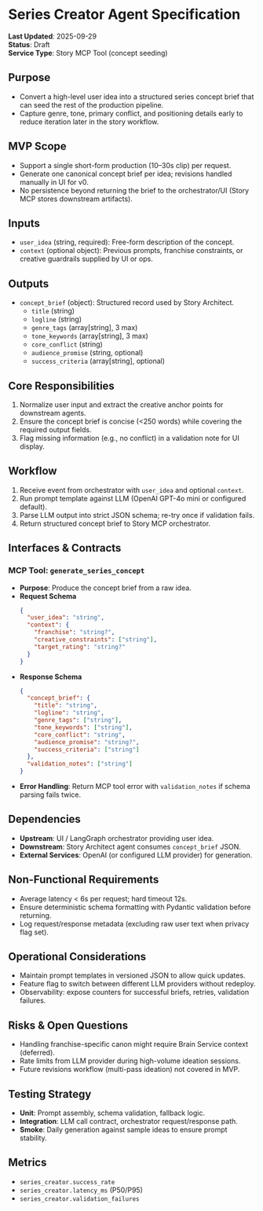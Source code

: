 # Series Creator Agent Specification

**Last Updated**: 2025-09-29  
**Status**: Draft  
**Service Type**: Story MCP Tool (concept seeding)

## Purpose
- Convert a high-level user idea into a structured series concept brief that can seed the rest of the production pipeline.
- Capture genre, tone, primary conflict, and positioning details early to reduce iteration later in the story workflow.

## MVP Scope
- Support a single short-form production (10–30s clip) per request.
- Generate one canonical concept brief per idea; revisions handled manually in UI for v0.
- No persistence beyond returning the brief to the orchestrator/UI (Story MCP stores downstream artifacts).

## Inputs
- `user_idea` (string, required): Free-form description of the concept.
- `context` (optional object): Previous prompts, franchise constraints, or creative guardrails supplied by UI or ops.

## Outputs
- `concept_brief` (object): Structured record used by Story Architect.
  - `title` (string)
  - `logline` (string)
  - `genre_tags` (array[string], 3 max)
  - `tone_keywords` (array[string], 3 max)
  - `core_conflict` (string)
  - `audience_promise` (string, optional)
  - `success_criteria` (array[string], optional)

## Core Responsibilities
1. Normalize user input and extract the creative anchor points for downstream agents.
2. Ensure the concept brief is concise (<250 words) while covering the required output fields.
3. Flag missing information (e.g., no conflict) in a validation note for UI display.

## Workflow
1. Receive event from orchestrator with `user_idea` and optional `context`.
2. Run prompt template against LLM (OpenAI GPT-4o mini or configured default).
3. Parse LLM output into strict JSON schema; re-try once if validation fails.
4. Return structured concept brief to Story MCP orchestrator.

## Interfaces & Contracts
### MCP Tool: `generate_series_concept`
- **Purpose**: Produce the concept brief from a raw idea.
- **Request Schema**
  ```json
  {
    "user_idea": "string",
    "context": {
      "franchise": "string?",
      "creative_constraints": ["string"],
      "target_rating": "string?"
    }
  }
  ```
- **Response Schema**
  ```json
  {
    "concept_brief": {
      "title": "string",
      "logline": "string",
      "genre_tags": ["string"],
      "tone_keywords": ["string"],
      "core_conflict": "string",
      "audience_promise": "string?",
      "success_criteria": ["string"]
    },
    "validation_notes": ["string"]
  }
  ```
- **Error Handling**: Return MCP tool error with `validation_notes` if schema parsing fails twice.

## Dependencies
- **Upstream**: UI / LangGraph orchestrator providing user idea.
- **Downstream**: Story Architect agent consumes `concept_brief` JSON.
- **External Services**: OpenAI (or configured LLM provider) for generation.

## Non-Functional Requirements
- Average latency < 6s per request; hard timeout 12s.
- Ensure deterministic schema formatting with Pydantic validation before returning.
- Log request/response metadata (excluding raw user text when privacy flag set).

## Operational Considerations
- Maintain prompt templates in versioned JSON to allow quick updates.
- Feature flag to switch between different LLM providers without redeploy.
- Observability: expose counters for successful briefs, retries, validation failures.

## Risks & Open Questions
- Handling franchise-specific canon might require Brain Service context (deferred).
- Rate limits from LLM provider during high-volume ideation sessions.
- Future revisions workflow (multi-pass ideation) not covered in MVP.

## Testing Strategy
- **Unit**: Prompt assembly, schema validation, fallback logic.
- **Integration**: LLM call contract, orchestrator request/response path.
- **Smoke**: Daily generation against sample ideas to ensure prompt stability.

## Metrics
- `series_creator.success_rate`
- `series_creator.latency_ms` (P50/P95)
- `series_creator.validation_failures`
